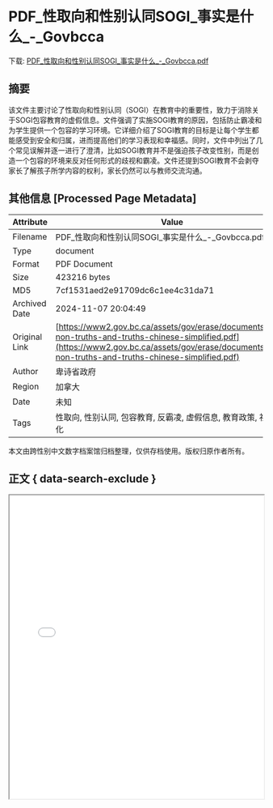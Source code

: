 # PDF_性取向和性别认同SOGI_事实是什么_-_Govbcca

<!-- tcd_download_link -->
下载: <a href="PDF_性取向和性别认同SOGI_事实是什么_-_Govbcca.pdf" download>PDF_性取向和性别认同SOGI_事实是什么_-_Govbcca.pdf</a>
<!-- tcd_download_link_end -->

## 摘要

<!-- tcd_abstract -->
该文件主要讨论了性取向和性别认同（SOGI）在教育中的重要性，致力于消除关于SOGI包容教育的虚假信息。文件强调了实施SOGI教育的原因，包括防止霸凌和为学生提供一个包容的学习环境。它详细介绍了SOGI教育的目标是让每个学生都能感受到安全和归属，进而提高他们的学习表现和幸福感。同时，文件中列出了几个常见误解并逐一进行了澄清，比如SOGI教育并不是强迫孩子改变性别，而是创造一个包容的环境来反对任何形式的歧视和霸凌。文件还提到SOGI教育不会剥夺家长了解孩子所学内容的权利，家长仍然可以与教师交流沟通。

<!-- tcd_abstract_end -->

## 其他信息 [Processed Page Metadata]

| Attribute       | Value                                  |
|-----------------|----------------------------------------|
| Filename        | PDF_性取向和性别认同SOGI_事实是什么_-_Govbcca.pdf                             |
| Type            | document                                 |
| Format          | PDF Document                               |
| Size            | 423216 bytes                           |
| MD5             | 7cf1531aed2e91709dc6c1ee4c31da71                                  |
| Archived Date   | 2024-11-07 20:04:49                             |
| Original Link   | [https://www2.gov.bc.ca/assets/gov/erase/documents/sogi-non-truths-and-truths-chinese-simplified.pdf](https://www2.gov.bc.ca/assets/gov/erase/documents/sogi-non-truths-and-truths-chinese-simplified.pdf)                         |
| Author          | 卑诗省政府                               |
| Region          | 加拿大                               |
| Date            | 未知                                 |
| Tags            | 性取向, 性别认同, 包容教育, 反霸凌, 虚假信息, 教育政策, 社会文化                                 |

本文由跨性别中文数字档案馆归档整理，仅供存档使用。版权归原作者所有。


## 正文 { data-search-exclude }

<!-- tcd_main_text -->
<iframe src="../PDF_性取向和性别认同SOGI_事实是什么_-_Govbcca.pdf" width="100%" height="600px">
    <p>无法显示PDF，请下载查看。</p>
</iframe>
<!-- tcd_main_text_end -->

